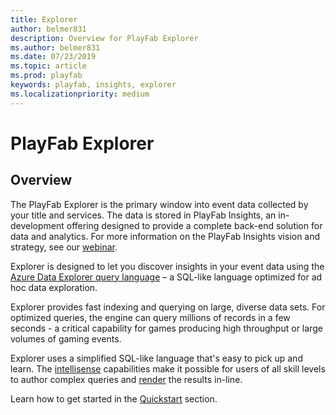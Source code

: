 ```yaml
---
title: Explorer
author: belmer831
description: Overview for PlayFab Explorer
ms.author: belmer831
ms.date: 07/23/2019    
ms.topic: article
ms.prod: playfab
keywords: playfab, insights, explorer
ms.localizationpriority: medium
---
```


# PlayFab Explorer

## Overview

The PlayFab Explorer is the primary window into event data collected by your title and services. The data is stored in PlayFab Insights, an in-development offering designed to provide a complete back-end solution for data and analytics. For more information on the PlayFab Insights vision and strategy, see our [webinar](https://www.youtube.com/channel/UCaCZHrQg_-qPrYIVsTFuUHg). 

Explorer is designed to let you discover insights in your event data using the [Azure Data Explorer query language](https://docs.microsoft.com/azure/data-explorer/write-queries) – a SQL-like language optimized for ad hoc data exploration. 

Explorer provides fast indexing and querying on large, diverse data sets. For optimized queries, the engine can query millions of records in a few seconds - a critical capability for games producing high throughput or large volumes of gaming events.

Explorer uses a simplified SQL-like language that's easy to pick up and learn. The [intellisense](https://docs.microsoft.com/azure/data-explorer/write-queries) capabilities make it possible for users of all skill levels to author complex queries and [render](https://docs.microsoft.com/azure/kusto/query/renderoperator) the results in-line.

Learn how to get started in the [Quickstart](quickstart.md) section. 
